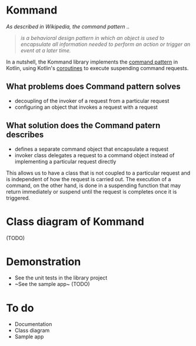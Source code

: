 # Kommand
_As described in Wikipedia, the command pattern .._
> _is a behavioral design pattern in which an object is used to encapsulate all information needed to perform an action or trigger an event at a later time._

In a nutshell, the Kommand library implements the [command pattern](https://en.wikipedia.org/wiki/Command_pattern) in Kotlin, using Kotlin's [coroutines](https://kotlinlang.org/docs/reference/coroutines.html) to execute suspending command requests.

## What problems does Command pattern solves
- decoupling of the invoker of a request from a particular request
- configuring an object that invokes a request with a request

## What solution does the Command patern describes
- defines a separate command object that encapsulate a request
- invoker class delegates a request to a command object instead of implementing a particular request directly

This allows us to have a class that is not coupled to a particular request and is independent of how the request is carried out. The execution of a command, on the other hand, is done in a suspending function that may return immediately or suspend until the request is completes once it is triggered.

# Class diagram of Kommand
(TODO)

# Demonstration
* See the unit tests in the library project
* ~See the sample app~ (TODO)

# To do
* Documentation
* Class diagram
* Sample app
